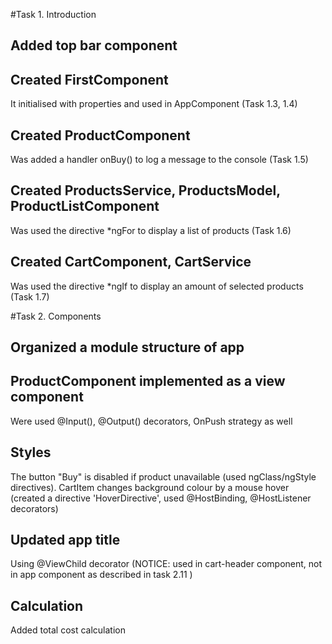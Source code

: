 #Task 1. Introduction
## Added top bar component
## Created FirstComponent 
It initialised with properties and used in AppComponent (Task 1.3, 1.4)
## Created ProductComponent
Was added a handler onBuy() to log a message to the console (Task 1.5)
## Created ProductsService, ProductsModel, ProductListComponent
Was used the directive *ngFor to display a list of products (Task 1.6)
## Created CartComponent, CartService 
Was used the directive *ngIf to display an amount of selected products (Task 1.7)

#Task 2. Components
## Organized a module structure of app
## ProductComponent implemented as a view component
Were used @Input(), @Output() decorators, OnPush strategy as well
## Styles
The button "Buy" is disabled if product unavailable (used  ngClass/ngStyle directives).
CartItem changes background colour by a mouse hover (created a directive 'HoverDirective', used @HostBinding, @HostListener decorators)
## Updated app title
Using @ViewChild decorator (NOTICE: used in cart-header component, not in app component as described in task 2.11 )
## Calculation
Added total cost calculation
